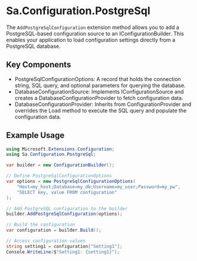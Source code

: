 # Sa.Configuration.PostgreSql

The `AddPostgreSqlConfiguration` extension method allows you to add a PostgreSQL-based configuration source to an IConfigurationBuilder. This enables your application to load configuration settings directly from a PostgreSQL database.

## Key Components
- PostgreSqlConfigurationOptions: A record that holds the connection string, SQL query, and optional parameters for querying the database.
- DatabaseConfigurationSource: Implements IConfigurationSource and creates a DatabaseConfigurationProvider to fetch configuration data.
- DatabaseConfigurationProvider: Inherits from ConfigurationProvider and overrides the Load method to execute the SQL query and populate the configuration data.

## Example Usage
```csharp
using Microsoft.Extensions.Configuration;
using Sa.Configuration.PostgreSql;

var builder = new ConfigurationBuilder();

// Define PostgreSqlConfigurationOptions
var options = new PostgreSqlConfigurationOptions(
    "Host=my_host;Database=my_db;Username=my_user;Password=my_pw",
    "SELECT key, value FROM configuration"
);

// Add PostgreSQL configuration to the builder
builder.AddPostgreSqlConfiguration(options);

// Build the configuration
var configuration = builder.Build();

// Access configuration values
string setting1 = configuration["Setting1"];
Console.WriteLine($"Setting1: {setting1}");
```
